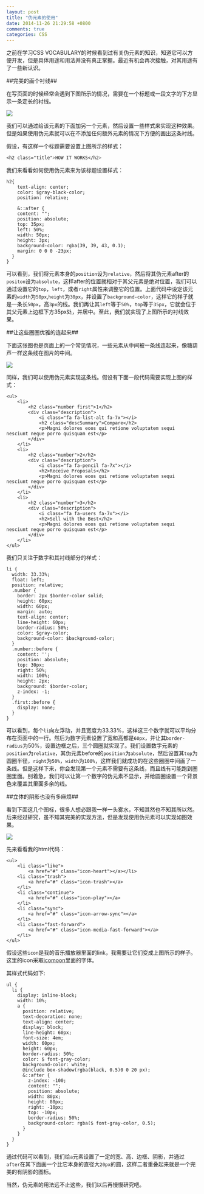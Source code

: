 ```yaml
---
layout: post
title: "伪元素的使用"
date: 2014-11-26 21:29:58 +0800
comments: true
categories: CSS
---
```


之前在学习CSS VOCABULARY的时候看到过有关伪元素的知识，知道它可以方便开发，但是具体用途和用法并没有真正掌握。最近有机会再次接触，对其用途有了一些新认识。

##完美的画个衬线##

在写页面的时候经常会遇到下图所示的情况，需要在一个标题或一段文字的下方显示一条定长的衬线。

![](/images/img_for_before_after/how-it-works.png)

我们可以通过给该元素的下面加另一个元素，然后设置一些样式来实现这种效果。但是如果使用伪元素就可以在不添加任何额外元素的情况下方便的画出这条衬线。

假设，有这样一个标题需要设置上图所示的样式：

```css
<h2 class="title">HOW IT WORKS</h2>	
```
我们来看看如何使用伪元素来为该标题设置样式：

```
h2{
    text-align: center;
    color: $gray-black-color;
    position: relative;
    
    &::after {
    content: "";
    position: absolute;
    top: 35px;
    left: 50%;
    width: 50px;
    height: 3px;
    background-color: rgba(39, 39, 43, 0.1);
    margin: 0 0 0 -23px;
  }
}
```

可以看到，我们将元素本身的`position`设为`relative`，然后将其伪元素after的`positon`设为`absolute`，这样after的位置就相对于其父元素是绝对位置，我们可以通过设置它的`top`，`left`，或者`right`属性来调整它的位置。上面代码中设定该元素的`width`为`50px`,`height`为`30px`，并设置了`background-color`，这样它的样子就是一条长`50px`，高`3px`的线。我们再让其`left`等于`50%`，`top`等于`35px`，它就会位于其父元素上边框下方35px处，并居中。至此，我们就实现了上图所示的衬线效果。

##让这些圈圈优雅的连起来##

下面这张图也是页面上的一个常见情况，一些元素从中间被一条线连起来，像糖葫芦一样这条线在图片的中间。

![](/images/img_for_before_after/numbers.png)

同样，我们可以使用伪元素实现这条线。假设有下面一段代码需要实现上图的样式：

```
<ul>
	<li>
    	<h2 class="number first">1</h2>
        <div class="description">
	        <i class="fa fa-list-alt fa-7x"></i>
    	    <h2 class="descSummary">Compare</h2>
        	<p>Magni dolores eoos qui retione voluptatem sequi nesciunt neque porro quisquam est</p>
        </div>
    </li>
    <li>
        <h2 class="number">2</h2>
        <div class="description">
        	<i class="fa fa-pencil fa-7x"></i>
           	<h2>Receive Proposals</h2>
            <p>Magni dolores eoos qui retione voluptatem sequi nesciunt neque porro quisquam est</p>
        </div>
    </li>
    <li>
    	<h2 class="number">3</h2>
        <div class="description">
        	<i class="fa fa-users fa-7x"></i>
           	<h2>Sell with the Best</h2>
           	<p>Magni dolores eoos qui retione voluptatem sequi nesciunt neque porro quisquam est</p>
      	</div>
   	</li>
</ul>
```

我们只关注于数字和其衬线部分的样式：

```
li {
  width: 33.33%;
  float: left;
  position: relative;
  .number {
    border: 2px $border-color solid;
    height: 60px;
    width: 60px;
    margin: auto;
    text-align: center;
    line-height: 60px;
    border-radius: 50%;
    color: $gray-color;
    background-color: $background-color;
  }
  .number::before {
    content: '';
    position: absolute;
    top: 30px;
    right: 50%;
    width: 100%;
    height: 2px;
    background: $border-color;
    z-index: -1;
  }
  .first::before {
    display: none;
  }
}
```

可以看到，每个`li`向左浮动，并且宽度为33.33%，这样这三个数字就可以平均分布在页面中的一行。然后为数字元素设置了宽和高都是`60px`，并让其`border-radius`为50%，设置边框之后，三个圆圈就实现了。我们设置数字元素的`position`为`relative`，其伪元素before的`position`为`absolute`，然后设置其`top`为圆圈半径，`right`为`50%`，`width`为`100%`，这样我们就成功的在这些圈圈中间画了一条线。但是这样下来，你会发现第一个元素不需要有这条线，而且线有可能跑到圈圈里面。别着急，我们可以让第一个数字的伪元素不显示，并给圆圈设置一个背景色来覆盖其里面多余的线。

##立体的阴影也没有多麻烦##

看到下面这几个图标，很多人想必跟我一样一头雾水，不知其然也不知其所以然。后来经过研究，虽不知其完美的实现方法，但是发现使用伪元素可以实现如图效果。

![](/images/img_for_before_after/cycle.png)

先来看看我的html代码：

```
<ul>
	<li class="like">
    	<a href="#" class="icon-heart"></a></li>
   	<li class="trash">
    	<a href="#" class="icon-trash"></a>
   	</li>
 	<li class="continue">
    	<a href="#" class="icon-play"></a>
   	</li>	
   	<li class="sync">
    	<a href="#" class="icon-arrow-sync"></a>
 	</li>
   	<li class="fast-forward">
    	<a href="#" class="icon-media-fast-forward"></a>
	</li>
</ul>
```

假设这些`icon`是我的音乐播放器里面的link，我需要让它们变成上图所示的样子。这里的icon采取[icomoon](https://icomoon.io/)里面的字体。

其样式代码如下:

```
ul {
  li {
    display: inline-block;
    width: 10%;
    a {
      position: relative;
      text-decoration: none;
      text-align: center;
      display: block;
      line-height: 60px;
      font-size: 4em;
      width: 60px;
      height: 60px;
      border-radius: 50%;
      color: $ font-gray-color;
      background-color: white;
      @include box-shadow(rgba(black, 0.5)0 0 20 px);
      &::after {
        z-index: -100;
        content: "";
        position: absolute;
        width: 80px;
        height: 80px;
        right: -10px;
        top: -10px;
        border-radius: 50%;
        background-color: rgba($ font-gray-color, 0.5);
      }
    }
  }
}

```

通过代码可以看到，我们给`a`元素设置了一定的宽、高、边框、阴影，并通过`after`在其下面画一个比它本身的直径大`20px`的圆，这样二者重叠起来就是一个完美的有阴影的图标。

当然，伪元素的用法远不止这些，我们以后再慢慢研究吧。

